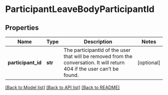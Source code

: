 # ParticipantLeaveBodyParticipantId

## Properties
Name | Type | Description | Notes
------------ | ------------- | ------------- | -------------
**participant_id** | **str** | The participantId of the user that will be removed from the conversation. It will return 404 if the user can’t be found.  | [optional] 

[[Back to Model list]](../README.md#documentation-for-models) [[Back to API list]](../README.md#documentation-for-api-endpoints) [[Back to README]](../README.md)


